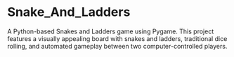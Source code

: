 # Snake_And_Ladders
A Python-based Snakes and Ladders game using Pygame. This project features a visually appealing board with snakes and ladders, traditional dice rolling, and automated gameplay between two computer-controlled players.
